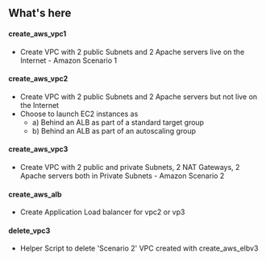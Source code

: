 ## What's here 
#### create_aws_vpc1 
- Create VPC with 2 public Subnets and 2 Apache servers live on the Internet  - Amazon Scenario 1
#### create_aws_vpc2
- Create VPC with 2 public Subnets and 2 Apache servers but not live on the Internet  
- Choose to launch EC2 instances as 
    - a) Behind an ALB as part of a standard target group 
    - b) Behind an ALB as part of an autoscaling group 
#### create_aws_vpc3 
- Create VPC with 2 public and private Subnets, 2 NAT Gateways, 2 Apache servers both in Private Subnets - Amazon Scenario 2
#### create_aws_alb
- Create Application Load balancer for vpc2 or vp3 
#### delete_vpc3 
- Helper Script to delete 'Scenario 2'  VPC created with create_aws_elbv3

